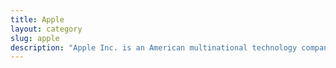 ```yaml
---
title: Apple
layout: category
slug: apple
description: "Apple Inc. is an American multinational technology company headquartered in Cupertino, California, that designs, develops, and sells consumer electronics, computer software, and online services. It is considered one of the Big Four tech companies along with Amazon, Google, and Facebook. Apple Currently Releases Various Products Such as Macintosh, iPod, iPhone, iPad, Apple Watch, Apple TV, Homepod and Softwares for their Products Such as MacOS, iOS, WatchOS and tvOS.""
---
```

